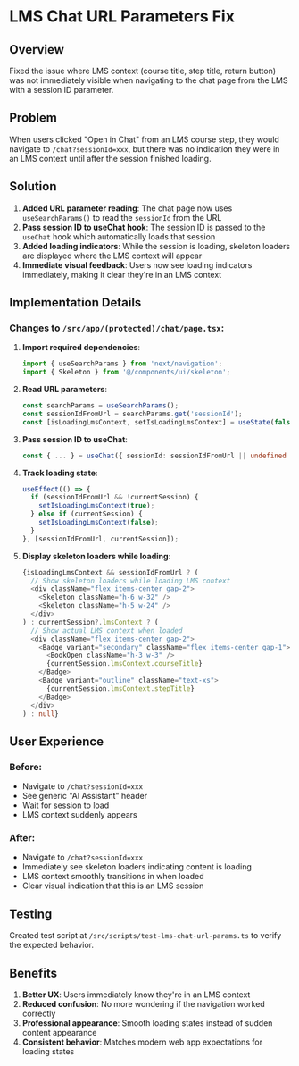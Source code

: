 # LMS Chat URL Parameters Fix

## Overview
Fixed the issue where LMS context (course title, step title, return button) was not immediately visible when navigating to the chat page from the LMS with a session ID parameter.

## Problem
When users clicked "Open in Chat" from an LMS course step, they would navigate to `/chat?sessionId=xxx`, but there was no indication they were in an LMS context until after the session finished loading.

## Solution
1. **Added URL parameter reading**: The chat page now uses `useSearchParams()` to read the `sessionId` from the URL
2. **Pass session ID to useChat hook**: The session ID is passed to the `useChat` hook which automatically loads that session
3. **Added loading indicators**: While the session is loading, skeleton loaders are displayed where the LMS context will appear
4. **Immediate visual feedback**: Users now see loading indicators immediately, making it clear they're in an LMS context

## Implementation Details

### Changes to `/src/app/(protected)/chat/page.tsx`:

1. **Import required dependencies**:
   ```typescript
   import { useSearchParams } from 'next/navigation';
   import { Skeleton } from '@/components/ui/skeleton';
   ```

2. **Read URL parameters**:
   ```typescript
   const searchParams = useSearchParams();
   const sessionIdFromUrl = searchParams.get('sessionId');
   const [isLoadingLmsContext, setIsLoadingLmsContext] = useState(false);
   ```

3. **Pass session ID to useChat**:
   ```typescript
   const { ... } = useChat({ sessionId: sessionIdFromUrl || undefined });
   ```

4. **Track loading state**:
   ```typescript
   useEffect(() => {
     if (sessionIdFromUrl && !currentSession) {
       setIsLoadingLmsContext(true);
     } else if (currentSession) {
       setIsLoadingLmsContext(false);
     }
   }, [sessionIdFromUrl, currentSession]);
   ```

5. **Display skeleton loaders while loading**:
   ```typescript
   {isLoadingLmsContext && sessionIdFromUrl ? (
     // Show skeleton loaders while loading LMS context
     <div className="flex items-center gap-2">
       <Skeleton className="h-6 w-32" />
       <Skeleton className="h-5 w-24" />
     </div>
   ) : currentSession?.lmsContext ? (
     // Show actual LMS context when loaded
     <div className="flex items-center gap-2">
       <Badge variant="secondary" className="flex items-center gap-1">
         <BookOpen className="h-3 w-3" />
         {currentSession.lmsContext.courseTitle}
       </Badge>
       <Badge variant="outline" className="text-xs">
         {currentSession.lmsContext.stepTitle}
       </Badge>
     </div>
   ) : null}
   ```

## User Experience

### Before:
- Navigate to `/chat?sessionId=xxx`
- See generic "AI Assistant" header
- Wait for session to load
- LMS context suddenly appears

### After:
- Navigate to `/chat?sessionId=xxx`
- Immediately see skeleton loaders indicating content is loading
- LMS context smoothly transitions in when loaded
- Clear visual indication that this is an LMS session

## Testing
Created test script at `/src/scripts/test-lms-chat-url-params.ts` to verify the expected behavior.

## Benefits
1. **Better UX**: Users immediately know they're in an LMS context
2. **Reduced confusion**: No more wondering if the navigation worked correctly
3. **Professional appearance**: Smooth loading states instead of sudden content appearance
4. **Consistent behavior**: Matches modern web app expectations for loading states

